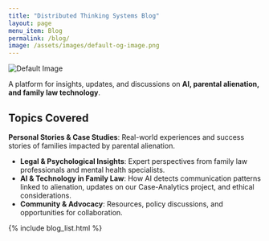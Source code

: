 ```yaml
---
title: "Distributed Thinking Systems Blog"
layout: page
menu_item: Blog
permalink: /blog/
image: /assets/images/default-og-image.png
---
```


![Default Image](http://localhost:4000/assets/images/default-og-image.png)

A platform for insights, updates, and discussions on **AI, parental alienation, and family law technology**.

## Topics Covered
 **Personal Stories & Case Studies**: Real-world experiences and success stories of families impacted by parental alienation.
- **Legal & Psychological Insights**: Expert perspectives from family law professionals and mental health specialists.
- **AI & Technology in Family Law**: How AI detects communication patterns linked to alienation, updates on our Case-Analytics project, and ethical considerations.
- **Community & Advocacy**: Resources, policy discussions, and opportunities for collaboration.

{% include blog_list.html %}

